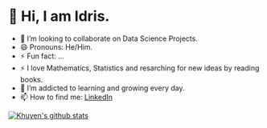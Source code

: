 <!--
**hardeybisey/hardeybisey** is a ✨ _special_ ✨ repository because its `README.md` (this file) appears on your GitHub profile.
- 🤔 I’m looking for help with ...
- 💬 Ask me about ...
- 📫 How to reach me: ...
- 🌱 I’m currently learning Java language and preparing for my AWS Cloud certification -->
# 👋 Hi, I am Idris.
- 👯 I’m looking to collaborate on Data Science Projects.
- 😄 Pronouns: He/Him.
- ⚡ Fun fact: ...
- :zap: I love Mathematics, Statistics and resarching for new ideas by reading books.
- 🌱 I’m addicted to learning and growing every day.
- 📫 How to find me: [LinkedIn](https://www.linkedin.com/in/idris-adebisi-0275a9164/)

[![Khuyen's github stats](https://github-readme-stats.vercel.app/api?username=hardeybisey&count_private=true&show_icons=true&theme=radical&hide_rank=false)](https://github.com/hardeybisey/github-readme-stats)

<!--
[![Top Langs](https://github-readme-stats.vercel.app/api/top-langs/?username=hardeybisey)](https://github.com/hardeybisey/github-readme-stats)
-->
